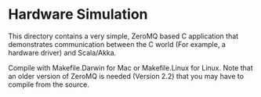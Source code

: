 Hardware Simulation
===================

This directory contains a very simple, ZeroMQ based C application that demonstrates
communication between the C world (For example, a hardware driver) and Scala/Akka.

Compile with Makefile.Darwin for Mac or Makefile.Linux for Linux.
Note that an older version of ZeroMQ is needed (Version 2.2) that you may have to compile from the source.
